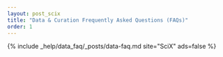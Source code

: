 ```yaml
---
layout: post_scix
title: "Data & Curation Frequently Asked Questions (FAQs)"
order: 1
---
```


{% include _help/data_faq/_posts/data-faq.md site="SciX" ads=false %}
